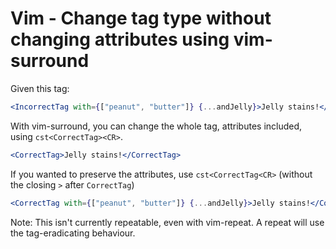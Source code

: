 # Vim - Change tag type without changing attributes using vim-surround

Given this tag:

```jsx
<IncorrectTag with={["peanut", "butter"]} {...andJelly}>Jelly stains!</IncorrectTag>
```

With vim-surround, you can change the whole tag, attributes included, using `cst<CorrectTag><CR>`.

```jsx
<CorrectTag>Jelly stains!</CorrectTag>
```

If you wanted to preserve the attributes, use `cst<CorrectTag<CR>` (without the closing `>` after `CorrectTag`)

```jsx
<CorrectTag with={["peanut", "butter"]} {...andJelly}>Jelly stains!</CorrectTag>
```

Note: This isn't currently repeatable, even with vim-repeat. A repeat will use the tag-eradicating behaviour.
